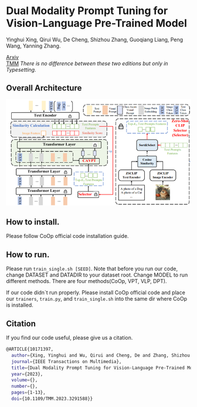 # Dual Modality Prompt Tuning for Vision-Language Pre-Trained Model
Yinghui Xing, Qirui Wu, De Cheng, Shizhou Zhang, Guoqiang Liang, Peng Wang, Yanning Zhang.

[Arxiv](https://arxiv.org/abs/2208.08340)  
[TMM](https://ieeexplore.ieee.org/abstract/document/10171397)
*There is no difference between these two editions but only in Typesetting*.

## Overall Architecture
![pic](./image/architecture.png)

## How to install.

Please follow CoOp official code installation guide.

## How to run.

Please run `train_single.sh [SEED]`. Note that before you run our code, change DATASET and DATADIR to your dataset root. Change MODEL to run different methods. 
There are four methods(CoOp, VPT, VLP, DPT).

If our code didn\`t run properly. Please install CoOp official code and place our `trainers`, `train.py`, and `train_single.sh` into the same dir where CoOp is installed. 

## Citation
If you find our code useful, please give us a citation.
```bash
@ARTICLE{10171397,
  author={Xing, Yinghui and Wu, Qirui and Cheng, De and Zhang, Shizhou and Liang, Guoqiang and Wang, Peng and Zhang., Yanning},
  journal={IEEE Transactions on Multimedia}, 
  title={Dual Modality Prompt Tuning for Vision-Language Pre-Trained Model}, 
  year={2023},
  volume={},
  number={},
  pages={1-13},
  doi={10.1109/TMM.2023.3291588}}
```
